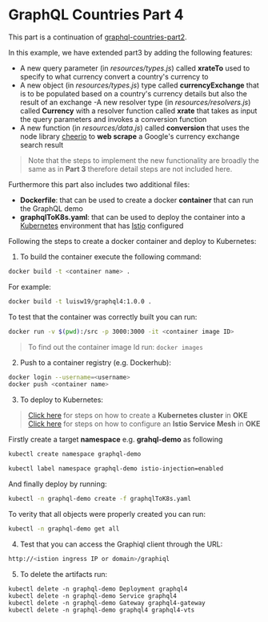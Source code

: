 # GraphQL Countries Part 4

This part is a continuation of [graphql-countries-part2](https://github.com/luisw19/graphql-samples/tree/master/graphql-countries-part3).

In this example, we have extended part3 by adding the following features:

- A new query parameter (in *resources/types.js*) called **xrateTo** used to specify to what currency convert a country's currency to
- A new object (in *resources/types.js*) type called **currencyExchange** that is to be populated based on a country's currency details but also the result of an exchange
-A new resolver type (in *resources/resolvers.js*) called **Currency** with a resolver function called **xrate** that takes as input the query parameters and invokes a conversion function
- A new function (in *resources/data.js*) called **conversion** that uses the node library [cheerio](https://cheerio.js.org/) to **web scrape** a Google's currency exchange search result

> Note that the steps to implement the new functionality are broadly the same as in **Part 3**
> therefore  detail steps are not included here.

Furthermore this part also includes two additional files:
- **Dockerfile**: that can be used to create a docker **container** that can run the GraphQL demo
- **graphqlToK8s.yaml**: that can be used to deploy the container into a [Kubernetes](https://kubernetes.io/) environment that has [Istio](https://Istio.io) configured

Following the steps to create a docker container and deploy to Kubernetes:

1. To build the container execute the following command:

```bash
docker build -t <container name> .
```

For example:

```bash
docker build -t luisw19/graphql4:1.0.0 .
```

To test that the container was correctly built you can run:

```bash
docker run -v $(pwd):/src -p 3000:3000 -it <container image ID>
```
> To find out the container image Id run: `docker images`

2. Push to a container registry (e.g. Dockerhub):

```bash
docker login --username=<username>
docker push <container name>
```

3. To deploy to Kubernetes:

> [Click here](https://luisw19.github.io/oci-series/oke-install/) for steps on how to create a **Kubernetes cluster** in **OKE**
> [Click here](https://luisw19.github.io/oci-series/oke-istio/) for steps on how to configure an **Istio Service Mesh** in **OKE**

Firstly create a target **namespace** e.g. **grahql-demo** as following

```bash
kubectl create namespace graphql-demo
```

```bash
kubectl label namespace graphql-demo istio-injection=enabled
```

And finally deploy by running:

```bash
kubectl -n graphql-demo create -f graphqlToK8s.yaml
```

To verity that all objects were properly created you can run:

```bash
kubectl -n graphql-demo get all
```

4. Test that you can access the Graphiql client through the URL:

```bash
http://<istion ingress IP or domain>/graphiql
```

5. To delete the artifacts run:

```
kubectl delete -n graphql-demo Deployment graphql4
kubectl delete -n graphql-demo Service graphql4
kubectl delete -n graphql-demo Gateway graphql4-gateway
kubectl delete -n graphql-demo graphql4 graphql4-vts
```